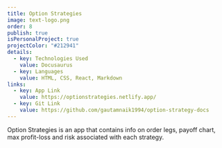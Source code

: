 ```yaml
---
title: Option Strategies
image: text-logo.png
order: 8
publish: true
isPersonalProject: true
projectColor: "#212941"
details:
  - key: Technologies Used
    value: Docusaurus
  - key: Languages
    value: HTML, CSS, React, Markdown
links:
  - key: App Link
    value: https://optionstrategies.netlify.app/
  - key: Git Link
    value: https://github.com/gautamnaik1994/option-strategy-docs
---
```

Option Strategies is an app that contains info on order legs, payoff chart, max profit-loss and risk associated with each strategy.
